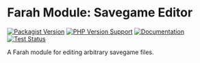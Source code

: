 Farah Module: Savegame Editor
=============================
[![Packagist Version](https://img.shields.io/packagist/v/slothsoft/savegame)](https://packagist.org/packages/slothsoft/savegame)
[![PHP Version Support](https://img.shields.io/packagist/php-v/slothsoft/savegame)](https://www.php.net/)
[![Documentation](https://img.shields.io/badge/docs-reference-blue.svg)](https://faulo.github.io/slothsoft-savegame/)
[![Test Status](../../actions/workflows/ci-tests.yml/badge.svg)](../../actions/workflows/ci-tests.yml)

A Farah module for editing arbitrary savegame files.
